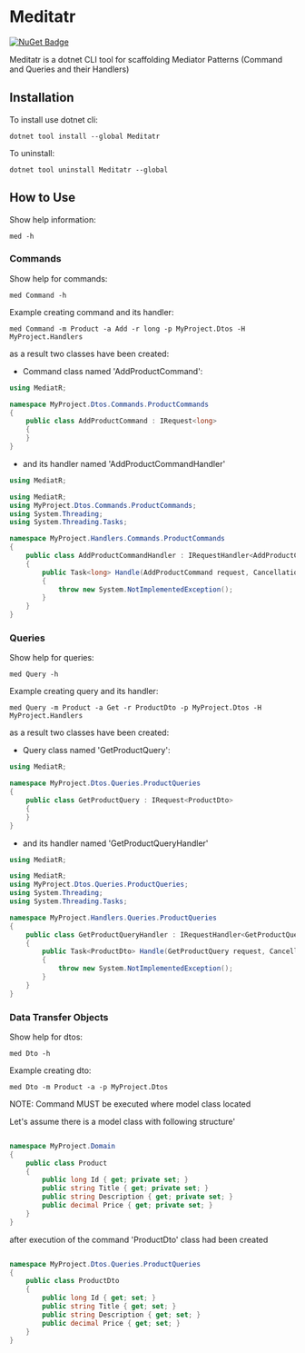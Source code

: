 # Meditatr

[![NuGet Badge](https://buildstats.info/nuget/Meditatr)](https://www.nuget.org/packages/Meditatr/)

Meditatr is a dotnet CLI tool for scaffolding Mediator Patterns (Command and Queries and their Handlers)

## Installation

To install use dotnet cli:

```
dotnet tool install --global Meditatr
```

To uninstall:

```
dotnet tool uninstall Meditatr --global
```

## How to Use

Show help information:

```
med -h
```
### Commands

Show help for commands:

```
med Command -h
```

Example creating command and its handler:

```
med Command -m Product -a Add -r long -p MyProject.Dtos -H MyProject.Handlers
```
as a result two classes have been created:

* Command class named 'AddProductCommand':

```c#
using MediatR;

namespace MyProject.Dtos.Commands.ProductCommands
{
    public class AddProductCommand : IRequest<long>
    {
    }
}
```

* and its handler named 'AddProductCommandHandler'

```c#
using MediatR;

using MediatR;
using MyProject.Dtos.Commands.ProductCommands;
using System.Threading;
using System.Threading.Tasks;

namespace MyProject.Handlers.Commands.ProductCommands
{
    public class AddProductCommandHandler : IRequestHandler<AddProductCommand, long>
    {
        public Task<long> Handle(AddProductCommand request, CancellationToken cancellationToken)
        {
            throw new System.NotImplementedException();
        }
    }
}
```

### Queries

Show help for queries:

```
med Query -h
```

Example creating query and its handler:

```
med Query -m Product -a Get -r ProductDto -p MyProject.Dtos -H MyProject.Handlers
```
as a result two classes have been created:

* Query class named 'GetProductQuery':

```c#
using MediatR;

namespace MyProject.Dtos.Queries.ProductQueries
{
    public class GetProductQuery : IRequest<ProductDto>
    {
    }
}
```

* and its handler named 'GetProductQueryHandler'

```c#
using MediatR;

using MediatR;
using MyProject.Dtos.Queries.ProductQueries;
using System.Threading;
using System.Threading.Tasks;

namespace MyProject.Handlers.Queries.ProductQueries
{
    public class GetProductQueryHandler : IRequestHandler<GetProductQuery, ProductDto>
    {
        public Task<ProductDto> Handle(GetProductQuery request, CancellationToken cancellationToken)
        {
            throw new System.NotImplementedException();
        }
    }
}
```

### Data Transfer Objects 

Show help for dtos:

```
med Dto -h
```

Example creating dto:

```
med Dto -m Product -a -p MyProject.Dtos
```
NOTE: Command MUST be executed where model class located

Let's assume there is a model class with following structure'

```c#

namespace MyProject.Domain
{
    public class Product
    {
        public long Id { get; private set; }
        public string Title { get; private set; }
        public string Description { get; private set; }
        public decimal Price { get; private set; }
    }
}
```

after execution of the command 'ProductDto' class had been created

```c#

namespace MyProject.Dtos.Queries.ProductQueries
{
    public class ProductDto
    {
        public long Id { get; set; }
        public string Title { get; set; }
        public string Description { get; set; }
        public decimal Price { get; set; }
    }
}
```
